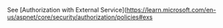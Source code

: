 See [Authorization with External Service](https://learn.microsoft.com/en-us/aspnet/core/security/authorization/policies#exs
